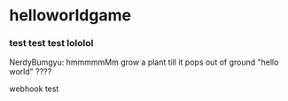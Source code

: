 # helloworldgame

### test test test lololol

NerdyBumgyu: hmmmmmMm grow a plant till it pops out of ground "hello world" ????

webhook test
